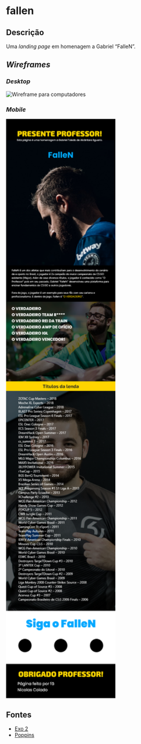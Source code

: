 # fallen
## Descrição
Uma _landing page_ em homenagem a Gabriel “FalleN”.

## _Wireframes_
### _Desktop_
<img src="./img/wireframes/Desktop.png" alt="Wireframe para computadores" style="width: 300px">

### _Mobile_
<img src="./img/wireframes/Mobile.png" alt="Wireframe para mobile" style="width: 300px">

## Fontes
* [Exo 2](https://fonts.google.com/specimen/Exo+2?query=Exo+2)
* [Poppins](https://fonts.google.com/specimen/Poppins?query=Poppins)

